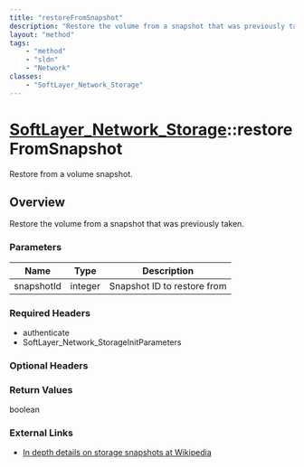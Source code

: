 ```yaml
---
title: "restoreFromSnapshot"
description: "Restore the volume from a snapshot that was previously taken."
layout: "method"
tags:
    - "method"
    - "sldn"
    - "Network"
classes:
    - "SoftLayer_Network_Storage"
---
```

# [SoftLayer_Network_Storage](/reference/services/SoftLayer_Network_Storage)::restoreFromSnapshot

Restore from a volume snapshot.


## Overview 
Restore the volume from a snapshot that was previously taken. 

### Parameters 
|Name | Type | Description |
| --- | --- | --- |
|snapshotId| integer| Snapshot ID to restore from|


### Required Headers
* authenticate
* SoftLayer_Network_StorageInitParameters

### Optional Headers

### Return Values
boolean

### External Links


* [In depth details on storage snapshots at Wikipedia](http://en.wikipedia.org/wiki/Snapshot_(computer_storage))


